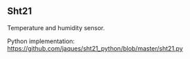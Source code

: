 Sht21
---------------

Temperature and humidity sensor.

Python implementation: https://github.com/jaques/sht21_python/blob/master/sht21.py
